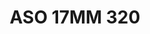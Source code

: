 ---
title: ASO 17MM 320
date: 
draft: false

# descripcion
description : Anillo de plata 925.

materials: Plata 1035

color: 

dimensions: 17mm diámetro

code: 05-23-1709

type: "Anillos"

categories: []

price: $3.640,00

price_eftvo: $3.090,00

# Images
# first image will be shown in the product page
images:
  # - image: "images/path_to_image"
  # La ubicacion de las imagenes es imagenes/Anillos/Anillos.Solo Plata/05-23-1709-aso-17mm-320
  - image: "./images/anillos/solo_plata/05-23-1709-aso-17mm-320.jpg"
---